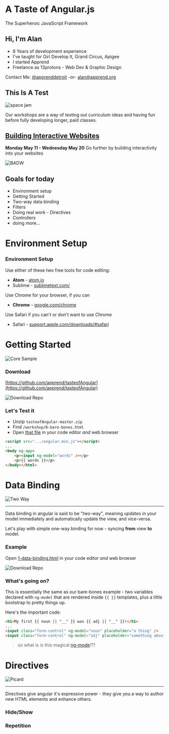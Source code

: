 # A Taste of Angular.js

The Superheroic JavaScript Framework

## Hi, I'm Alan

 * 8 Years of development experience
 * I've taught for Girl Develop It, Grand Circus, Apigee
 * I started Apprend
 * Freelance as 13protons -  Web Dev & Graphic Design

 Contact Me: [@apprenddetroit]() -or- [alan@apprend.org]()

## This Is A Test

![space jam](https://media.giphy.com/media/RqPWMAWfT50cM/giphy.gif)

Our workshops are a way of testing out curriculum ideas and having fun before fully developing longer, paid classes.

## [**Building Interactive Websites**](http://apprend.org/events/2015/jQuery-Bootstrap/)
**Monday May 11 - Wednesday May 20**
Go further by building interactivity into your websites

![BADW](http://apprend.org/images/banners/intermediate_js.png)

## Goals for today

  * Environment setup
  * Getting Started
  * Two-way data binding
  * Filters
  * Doing real work - Directives
  * Controllers
  * doing more...

# Environment Setup

### Environment Setup

  Use either of these two free tools for code editing:

  * **Atom** - [atom.io](https://atom.io/)
  * Sublime - [sublimetext.com/](http://www.sublimetext.com/)

  Use Chrome for your browser, if you can

  * **Chrome** - [google.com/chrome](http://www.google.com/chrome/)

  Use Safari if you can't or don't want to use Chrome

  * Safari - [support.apple.com/downloads/#safari](https://support.apple.com/downloads/#safari)

# Getting Started

![Core Sample](http://www.suntrek.org/blog/wp-content/uploads/2012/04/ice-core.jpg)

### Download

[https://github.com/apprend/tasteofAngular](https://github.com/apprend/tasteofAngular)

![Download Repo](http://apprend.github.io/tasteofAngular/images/download_repo.gif)

### Let's Test it

  * Unzip `tasteofAngular-master.zip`
  * Find `/workshop/0-bare-bones.html`
  * Open [that file](http://apprend.github.io/tasteofAngular/workshop/0-bare-bones.html) in your code editor *and* web browser

```html
<script src=".../angular.min.js"></script>
...
<body ng-app>
    <p><input ng-model="words" /></p>
    <p>{{ words }}</p>
</body></html>
```

# Data Binding

![Two Way](http://upload.wikimedia.org/wikipedia/commons/8/86/W081_Two-Way_Traffic_Crrossing_-_Warning_Sign_Ireland.png)

---

Data binding in angular is said to be "two-way", meaning updates in your model immediately and automatically update the view, and vice-versa.

Let's play with simple one-way binding for now - syncing **from** view **to** model.

### Example

Open [1-data-binding.html](http://apprend.github.io/tasteofAngular/workshop/1-data-binding.html) in your code editor *and* web browser

![Download Repo](http://apprend.github.io/tasteofAngular/images/data-binding.gif)

### What's going on?

This is essentially the same as our bare-bones example - two variables declared with `ng-model` that are rendered inside
`{{ }}` templates, plus a little bootstrap to pretty things up.

Here's the important code:

```html
<h1>My first {{ noun || "__" }} was {{ adj || "__" }}!</h1>
...
<input class="form-control" ng-model="noun" placeholder="a thing" />
<input class="form-control" ng-model="adj" placeholder="something about it" />
```

> so what is is this magical [ng-mode](https://docs.angularjs.org/api/ng/directive/ngModel)l??

# Directives

![Picard](http://www.cinemablend.com/images/news_img/69362/patrick_stewart_69362.jpg)

---

Directives give angular it's expressive power - they give you a way to author new HTML elements and enhance others.

### Hide/Show

### Repetition
